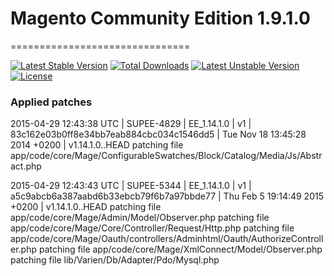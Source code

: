 # Magento Community Edition 1.9.1.0
===============================

[![Latest Stable Version](https://poser.pugx.org/imaginaerum/magento-community/v/stable)](https://packagist.org/packages/imaginaerum/magento-community) [![Total Downloads](https://poser.pugx.org/imaginaerum/magento-community/downloads)](https://packagist.org/packages/imaginaerum/magento-community) [![Latest Unstable Version](https://poser.pugx.org/imaginaerum/magento-community/v/unstable)](https://packagist.org/packages/imaginaerum/magento-community) [![License](https://poser.pugx.org/imaginaerum/magento-community/license)](https://packagist.org/packages/imaginaerum/magento-community)

### Applied patches

2015-04-29 12:43:38 UTC | SUPEE-4829 | EE_1.14.1.0 | v1 | 83c162e03b0ff8e34bb7eab884cbc034c1546dd5 | Tue Nov 18 13:45:28 2014 +0200 | v1.14.1.0..HEAD
patching file app/code/core/Mage/ConfigurableSwatches/Block/Catalog/Media/Js/Abstract.php

2015-04-29 12:43:43 UTC | SUPEE-5344 | EE_1.14.1.0 | v1 | a5c9abcb6a387aabd6b33ebcb79f6b7a97bbde77 | Thu Feb 5 19:14:49 2015 +0200 | v1.14.1.0..HEAD
patching file app/code/core/Mage/Admin/Model/Observer.php
patching file app/code/core/Mage/Core/Controller/Request/Http.php
patching file app/code/core/Mage/Oauth/controllers/Adminhtml/Oauth/AuthorizeController.php
patching file app/code/core/Mage/XmlConnect/Model/Observer.php
patching file lib/Varien/Db/Adapter/Pdo/Mysql.php